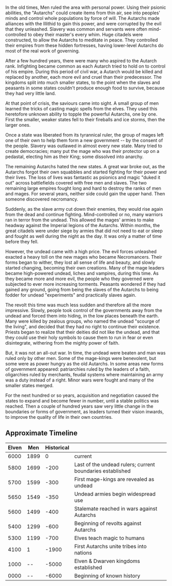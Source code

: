 In the old times, Men ruled the area with personal power.
Using their psionic abilities, the "Autarchs" could create items from thin
air, see into peoples' minds and control whole populations by force of will.
The Autarchs made alliances with the Illithid to gain this power, and were
corrupted by the evil that they unleashed. Slavery was common and servants were
often mind-controlled to obey their master's every whim. Huge citadels were
constructed, to allow the Autarchs to meditate in peace. They controlled their
empires from these hidden fortresses, having lower-level Autarchs do most of the
real work of governing.

After a few hundred years, there were many who aspired to the Autarch
rank. Infighting became common as each Autarch tried to hold on to control
of his empire. During this period of civil war, a Autarch would be killed
and replaced by another, each more evil and cruel than their predecessor. The
kingdoms split into much smaller states, to the point when the slaves and
peasants in some states couldn't produce enough food to survive, because they
had very little land.

At that point of crisis, the saviours came into sight. A small group of men
learned the tricks of casting magic spells from the elves. They used this
heretofore unknown ability to topple the powerful Autarchs, one by one.
First the smaller, weaker states fell to their fireballs and ice storms, then
the larger ones.

Once a state was liberated from its tyrannical ruler, the group of mages left
one of their own to help them form a new government -- by the consent of the
people. Slavery was outlawed in almost every new state. Many tried to create
democracies; many put the mage who was their protector up on a pedastal,
electing him as their King; some dissolved into anarchy.

The remaining Autarchs hated the new states. A great war broke out, as the
Autarchs forgot their own squabbles and started fighting for their power
and their lives. The loss of lives was fantastic as psionics and magic "duked
it out" across battlefields covered with free men and slaves. The two remaining
large empires fought long and hard to destroy the ranks of men and mages. For
several years, neither side could gain the upper hand. Then someone discovered
necromancy.

Suddenly, as the slave army cut down their enemies, they would rise again from
the dead and continue fighting. Mind-controlled or no, many warriors ran in
terror from the undead. This allowed the mages' armies to make headway against
the Imperial legions of the Autarchs. Within months, the great citadels
were under siege by armies that did not need to eat or sleep and fought as well
during the night as the day. It was only a matter of time before they fell.

However, the undead came with a high price. The evil forces unleashed exacted a
heavy toll on the new mages who became Necromancers. Their forms began to
wither, they lost all sense of life and beauty, and slowly started changing,
becoming their own creations. Many of the mage leaders became high-powered
undead, liches and vampires, during this time. As they became more and more
evil, the people who they governed were subjected to ever more increasing
torments. Peasants wondered if they had gained any ground, going from being the
slaves of the Autarchs to being fodder for undead "experiments" and
practically slaves again.

The revolt this time was much less sudden and therefore all the more
impressive. Slowly, people took control of the governments away from the undead
and forced them into hiding, in the low places beneath the earth. Many were
killed by zealous groups, who named the undead "scourge of the living", and
decided that they had no right to continue their existence. Priests began to
realize that their deities did not like the undead, and that they could use
their holy symbols to cause them to run in fear or even disintegrate, withering
from the mighty power of faith.

But, it was not an all-out war. In time, the undead were beaten and man was
ruled only by other men. Some of the mage-kings were benevolent, but some were
as power hungry as the old Autarchs. In some areas new forms of government
appeared: patriarchies ruled by the leaders of a faith, oligarchies ruled by
merchants, feudal systems where maintaining an army was a duty instead of a
right. Minor wars were fought and many of the smaller states merged.

For the next hundred or so years, acquisition and negotiation caused the states
to expand and become fewer in number, until a stable politics was reached. Then
a couple of hundred years saw very little change in the boundaries or forms of
government, as leaders turned their vision inwards, to improve the quality of
life in their own countries.

## Approximate Timeline

| Elven | Men | Historical | |
| ----- | --- | ---------- | --- |
| 6000 | 1899 | 0 | current |
| 5800 | 1699 | -200 | Last of the undead rulers; current boundaries established |
| 5700 | 1599 | -300 | First mage-kings are revealed as undead |
| 5650 | 1549 | -350 | Undead armies begin widespread use |
| 5600 | 1499 | -400 | Stalemate reached in wars against Autarchs |
| 5400 | 1299 | -600 | Beginning of revolts against Autarchs |
| 5300 | 1199 | -700 | Elves teach magic to humans |
| 4100 | 1 | -1900 | First Autarchs unite tribes into nations |
| 1000 | -- | -5000 | Elven &amp; Dwarven kingdoms established |
| 0000 | -- | -6000 | Beginning of known history |
